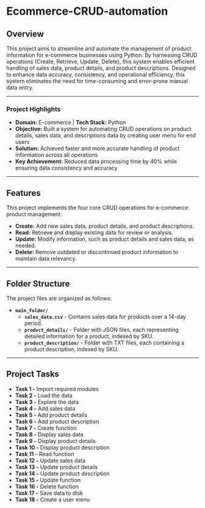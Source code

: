 # Ecommerce-CRUD-automation
## Overview

This project aims to streamline and automate the management of product information for e-commerce businesses using Python. By harnessing CRUD operations (Create, Retrieve, Update, Delete), this system enables efficient handling of sales data, product details, and product descriptions. Designed to enhance data accuracy, consistency, and operational efficiency, this system eliminates the need for time-consuming and error-prone manual data entry.

---

### Project Highlights
- **Domain:** E-commerce | **Tech Stack:** Python 
- **Objective:** Built a system for automating CRUD operations on product details, sales data, and descriptions data by creating user menu for end users
- **Solution:** Achieved faster and more accurate handling of product information across all operations 
- **Key Achievement:** Reduced data processing time by 40% while ensuring data consistency and accuracy

---

## Features 
This project implements the four core CRUD operations for e-commerce product management:
- **Create:** Add new sales data, product details, and product descriptions.
- **Read:** Retrieve and display existing data for review or analysis.
- **Update:** Modify information, such as product details and sales data, as needed.
- **Delete:** Remove outdated or discontinued product information to maintain data relevancy.

---

## Folder Structure

The project files are organized as follows:

- **`main_folder/`**
  - **`sales_data.csv`** - Contains sales data for products over a 14-day period.
  - **`product_details/`** - Folder with JSON files, each representing detailed information for a product, indexed by SKU.
  - **`product_description/`** - Folder with TXT files, each containing a product description, indexed by SKU.

---

## Project Tasks
- **Task 1 -** Import required modules
- **Task 2 -** Load the data
- **Task 3 -** Explore the data
- **Task 4 -** Add sales data
- **Task 5 -** Add product details
- **Task 6 -** Add product description
- **Task 7 -** Create function
- **Task 8 -** Display sales data
- **Task 9 -** Display product details
- **Task 10 -** Display product description
- **Task 11 -** Read function
- **Task 12 -** Update sales data
- **Task 13 -** Update product details
- **Task 14 -** Update product description
- **Task 15 -** Update function
- **Task 16 -** Delete function
- **Task 17 -** Save data to disk
- **Task 18 -** Create a user menu
